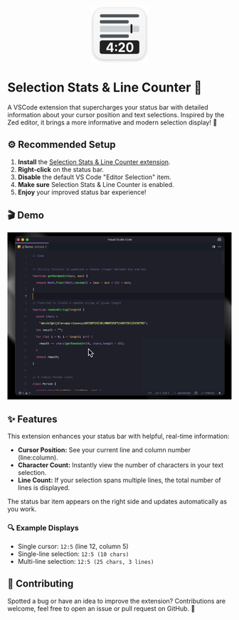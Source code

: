 <p align="center">
  <a title="Selection Stats & Line Counter Extension" href="https://marketplace.visualstudio.com/items?itemName=pavelas.selection-stats"><img src="images/icon.png" alt="Selection Stats & Line Counter Logo" height="128" align="center"/></a>
</p>

# Selection Stats & Line Counter 📏

A VSCode extension that supercharges your status bar with detailed information about your cursor position and text selections. Inspired by the Zed editor, it brings a more informative and modern selection display! 🚀

## ⚙️ Recommended Setup

1. **Install** the [Selection Stats & Line Counter extension](https://marketplace.visualstudio.com/items?itemName=pavelas.selection-stats).
2. **Right-click** on the status bar.
3. **Disable** the default VS Code "Editor Selection" item.
4. **Make sure** Selection Stats & Line Counter is enabled.
5. **Enjoy** your improved status bar experience!

## 🎬 Demo

[![Selection Stats & Line Counter Demo](/images/demo.gif)](/images/demo.gif)

## ✨ Features

This extension enhances your status bar with helpful, real-time information:

- **Cursor Position:** See your current line and column number (line:column).
- **Character Count:** Instantly view the number of characters in your text selection.
- **Line Count:** If your selection spans multiple lines, the total number of lines is displayed.

The status bar item appears on the right side and updates automatically as you work.

### 🔍 Example Displays

- Single cursor: `12:5` (line 12, column 5)
- Single-line selection: `12:5 (10 chars)`
- Multi-line selection: `12:5 (25 chars, 3 lines)`

## 👥 Contributing

Spotted a bug or have an idea to improve the extension? Contributions are welcome, feel free to open an issue or pull request on GitHub. 🖤
